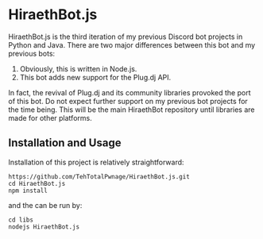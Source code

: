# HiraethBot.js

HiraethBot.js is the third iteration of my previous Discord bot projects in Python and Java.
There are two major differences between this bot and my previous bots:

1. Obviously, this is written in Node.js.
2. This bot adds new support for the Plug.dj API.

In fact, the revival of Plug.dj and its community libraries provoked the port of this bot.
Do not expect further support on my previous bot projects for the time being.
This will be the main HiraethBot repository until libraries are made for other platforms.

## Installation and Usage

Installation of this project is relatively straightforward:

	https://github.com/TehTotalPwnage/HiraethBot.js.git
	cd HiraethBot.js
	npm install
and the can be run by:
	
	cd libs
	nodejs HiraethBot.js